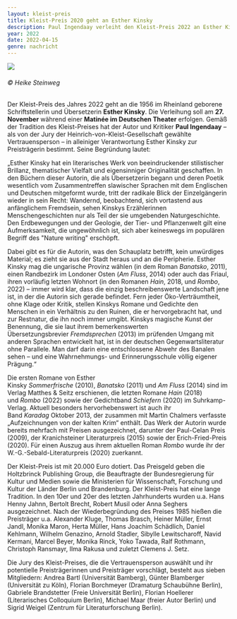 ```yaml
---
layout: kleist-preis
title: Kleist-Preis 2020 geht an Esther Kinsky
description: Paul Ingendaay verleiht den Kleist-Preis 2022 an Esther Kinsky
year: 2022
date: 2022-04-15
genre: nachricht
---
```

![](/static/img/kinsky_esther_201-c-heike-steinweg_sv.jpg)

###### © Heike Steinweg

Der Kleist-Preis des Jahres 2022 geht an die 1956 im Rheinland geborene Schriftstellerin und Übersetzerin **Esther Kinsky**. Die Verleihung soll am **27. November** während einer **Matinée im Deutschen Theater** erfolgen. Gemäß der Tradition des Kleist-Preises hat der Autor und Kritiker **Paul Ingendaay** – als von der Jury der Heinrich-von-Kleist-Gesellschaft gewählte Vertrauensperson – in alleiniger Verantwortung Esther Kinsky zur Preisträgerin bestimmt. Seine Begründung lautet:

„Esther Kinsky hat ein literarisches Werk von beeindruckender stilistischer Brillanz, thematischer Vielfalt und eigensinniger Originalität geschaffen. In den Büchern dieser Autorin, die als Übersetzerin begann und deren Poetik wesentlich vom Zusammentreffen slawischer Sprachen mit dem Englischen und Deutschen mitgeformt wurde, tritt der radikale Blick der Einzelgängerin wieder in sein Recht: Wandernd, beobachtend, sich vortastend aus anfänglichem Fremdsein, sehen Kinskys Erzählerinnen Menschengeschichten nur als Teil der sie umgebenden Naturgeschichte. Den Erdbewegungen und der Geologie, der Tier- und Pflanzenwelt gilt eine Aufmerksamkeit, die ungewöhnlich ist, sich aber keineswegs im populären Begriff des "Nature writing" erschöpft.

Dabei gibt es für die Autorin, was den Schauplatz betrifft, kein unwürdiges Material; es zieht sie aus der Stadt heraus und an die Peripherie. Esther Kinsky mag die ungarische Provinz wählen (in dem Roman *Banatsko*, 2011), einen Randbezirk im Londoner Osten (*Am Fluss*, 2014) oder auch das Friaul, ihren vorläufig letzten Wohnort (in den Romanen *Hain*, 2018, und *Rombo*, 2022) – immer wird klar, dass die einzig beschreibenswerte Landschaft jene ist, in der die Autorin sich gerade befindet. Fern jeder Öko-Verträumtheit, ohne Klage oder Kritik, stellen Kinskys Romane und Gedichte den Menschen in ein Verhältnis zu den Ruinen, die er hervorgebracht hat, und zur Restnatur, die ihn noch immer umgibt. Kinskys magische Kunst der Benennung, die sie laut ihrem bemerkenswerten Übersetzungsbrevier *Fremdsprechen* (2013) im prüfenden Umgang mit anderen Sprachen entwickelt hat, ist in der deutschen Gegenwartsliteratur ohne Parallele. Man darf darin eine entschlossene Abwehr des Banalen sehen – und eine Wahrnehmungs- und Erinnerungsschule völlig eigener Prägung.“

Die ersten Romane von Esther Kinsky *Sommerfrische* (2010), *Banatsko* (2011) und *Am Fluss* (2014) sind im Verlag Matthes & Seitz erschienen, die letzten Romane *Hain* (2018) und *Rombo* (2022) sowie der Gedichtband *Schiefern* (2020) im Suhrkamp-Verlag. Aktuell besonders hervorhebenswert ist auch ihr Band *Karadag* Oktober 2013, der zusammen mit Martin Chalmers verfasste „Aufzeichnungen von der kalten Krim“ enthält. Das Werk der Autorin wurde bereits mehrfach mit Preisen ausgezeichnet, darunter der Paul-Celan Preis (2009), der Kranichsteiner Literaturpreis (2015) sowie der Erich-Fried-Preis (2020). Für einen Auszug aus ihrem aktuellen Roman *Rombo* wurde ihr der W.-G.-Sebald-Literaturpreis (2020) zuerkannt.

Der Kleist-Preis ist mit 20.000 Euro dotiert. Das Preisgeld geben die Holtzbrinck Publishing Group, die Beauftragte der Bundesregierung für Kultur und Medien sowie die Ministerien für Wissenschaft, Forschung und Kultur der Länder Berlin und Brandenburg. Der Kleist-Preis hat eine lange Tradition. In den 10er und 20er des letzten Jahrhunderts wurden u.a. Hans Henny Jahnn, Bertolt Brecht, Robert Musil oder Anna Seghers ausgezeichnet. Nach der Wiederbegründung des Preises 1985 hießen die Preisträger u.a. Alexander Kluge, Thomas Brasch, Heiner Müller, Ernst Jandl, Monika Maron, Herta Müller, Hans Joachim Schädlich, Daniel Kehlmann, Wilhelm Genazino, Arnold Stadler, Sibylle Lewitscharoff, Navid Kermani, Marcel Beyer, Monika Rinck, Yoko Tawada, Ralf Rothmann, Christoph Ransmayr, Ilma Rakusa und zuletzt Clemens J. Setz.

Die Jury des Kleist-Preises, die die Vertrauensperson auswählt und ihr potentielle Preisträgerinnen und Preisträger vorschlägt, besteht aus sieben Mitgliedern: Andrea Bartl (Universität Bamberg), Günter Blamberger (Universität zu Köln), Florian Borchmeyer (Dramaturg Schaubühne Berlin), Gabriele Brandstetter (Freie Universität Berlin), Florian Hoellerer (Literarisches Colloquium Berlin), Michael Maar (freier Autor Berlin) und Sigrid Weigel (Zentrum für Literaturforschung Berlin).